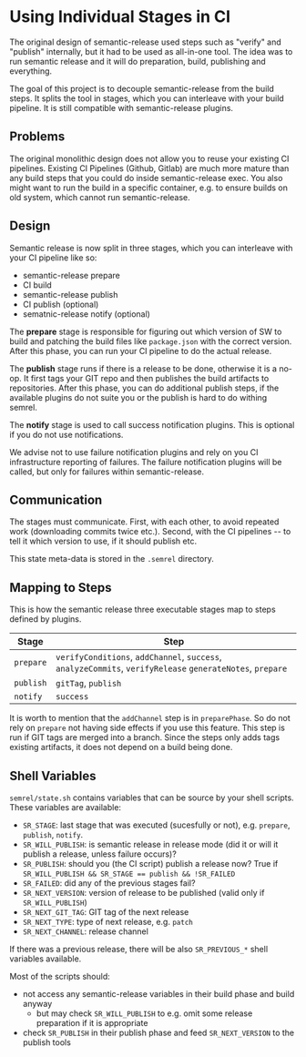# Using Individual Stages in CI

The original design of semantic-release used steps such as "verify" and "publish" internally,
but it had to be used as all-in-one tool. The idea was to run semantic release and it will do preparation,
build, publishing and everything.

The goal of this project is to decouple semantic-release from the build steps. It splits the tool in stages,
which you can interleave with your build pipeline. It is still compatible with semantic-release plugins.

## Problems

The original monolithic design does not allow you to reuse your existing CI pipelines. Existing CI Pipelines (Github, Gitlab)
are much more mature than any build steps that you could do inside semantic-release exec. You also
might want to run the build in a specific container, e.g. to ensure builds on old system, which
cannot run semantic-release.

## Design

Semantic release is now split in three stages, which you can interleave with your CI pipeline like so:

- semantic-release prepare
- CI build
- semantic-release publish
- CI publish (optional)
- sematnic-release notify (optional)

The **prepare** stage is responsible for figuring out which version of SW to build and patching
the build files like `package.json` with the correct version. After this phase, you can run your CI
pipeline to do the actual release.

The **publish** stage runs if there is a release to be done, otherwise it is a no-op. It first tags your
GIT repo and then publishes the build artifacts to repositories. After this phase, you can do additional
publish steps, if the available plugins do not suite you or the publish is hard to do withing semrel.

The **notify** stage is used to call success notification plugins. This is optional if you do not use
notifications.

We advise not to use failure notification plugins and rely on you CI infrastructure reporting of failures.
The failure notification plugins will be called, but only for failures within semantic-release.

## Communication

The stages must communicate. First, with each other, to avoid repeated work (downloading commits twice etc.).
Second, with the CI pipelines -- to tell it which version to use, if it should publish etc.

This state meta-data is stored in the `.semrel` directory.

## Mapping to Steps

This is how the semantic release three executable stages map to steps defined by plugins.

| Stage     | Step                                                                                                      |
| --------- | --------------------------------------------------------------------------------------------------------- |
| `prepare` | `verifyConditions`, `addChannel`, `success`, `analyzeCommits`, `verifyRelease` `generateNotes`, `prepare` |
| `publish` | `gitTag`, `publish`                                                                                       |
| `notify`  | `success`                                                                                                 |

It is worth to mention that the `addChannel` step is in `preparePhase`. So do not rely on `prepare` not
having side effects if you use this feature. This step is run if
GIT tags are merged into a branch. Since the steps only adds tags existing artifacts, it does not depend
on a build being done.


## Shell Variables

`semrel/state.sh` contains variables that can be source by your shell scripts. These variables are available:

- `SR_STAGE`: last stage that was executed (sucesfully or not), e.g. `prepare`, `publish`, `notify`.
- `SR_WILL_PUBLISH`: is semantic release in release mode (did it or will it publish a release, unless failure occurs)?
- `SR_PUBLISH`: should you (the CI script) publish a release now? True if `SR_WILL_PUBLISH && SR_STAGE == publish && !SR_FAILED`
- `SR_FAILED`: did any of the previous stages fail?
- `SR_NEXT_VERSION`: version of release to be published (valid only if `SR_WILL_PUBLISH`)
- `SR_NEXT_GIT_TAG`: GIT tag of the next release
- `SR_NEXT_TYPE`: type of next release, e.g. `patch`
- `SR_NEXT_CHANNEL`: release channel

If there was a previous release, there will be also `SR_PREVIOUS_*` shell variables available.

Most of the scripts should:
 - not access any semantic-release variables in their build phase and build anyway
    - but may check `SR_WILL_PUBLISH` to e.g. omit some release preparation if it is appropriate
 - check `SR_PUBLISH` in their publish phase and feed `SR_NEXT_VERSION` to the publish tools

